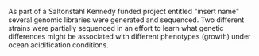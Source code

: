 As part of a Saltonstahl Kennedy funded project entitled "insert name" several genomic libraries were generated and sequenced. Two different strains were partially sequenced in an effort to learn what genetic differences might be associated with different phenotypes (growth) under ocean acidification conditions. 